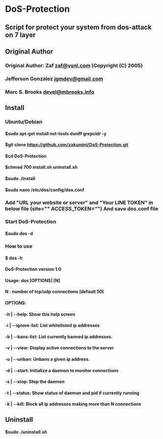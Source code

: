 # DoS-Protection
## Script for protect your system from dos-attack on 7 layer
## Original Author                       
### Original Author: Zaf zaf@vsnl.com (Copyright (C) 2005)  						 
### Jefferson González jgmdev@gmail.com                                                                         
### Marc S. Brooks devel@mbrooks.info  

## Install
### Ubuntu/Debian
 #### $sudo apt-get install net-tools dsniff grepcidr -y
#### $git clone https://github.com/zakumini/DoS-Protection.git
#### $cd DoS-Protection
#### $chmod 700  install.sh uninstall.sh
#### $sudo ./install
#### $sudo nano /etc/dos/config/dos.conf
 ### Add "URL your website or server" and "Your LINE TOKEN" in below file (site="" ACCESS_TOKEN="") And save dos.conf file
 ### Start DoS-Protection
#### $sudo dos -d
 ### How to use
 #### $ dos -h
 #### DoS-Protection version 1.0
 #### Usage: dos [OPTIONS] [N]
 #### N : number of tcp/udp connections (default 50)
 #### OPTIONS:
 #### -h      | --help: Show this help screen
 #### -i      | --ignore-list: List whitelisted ip addresses
 #### -b      | --bans-list: List currently banned ip addresses.
 #### -v      | --view: Display active connections to the server
 #### -u      | --unban: Unbans a given ip address.
 #### -d      | --start: Initialize a daemon to monitor connections
 #### -s      | --stop: Stop the daemon
 #### -t      | --status: Show status of daemon and pid if currently running
 #### -k      | --kill: Block all ip addresses making more than N connections

## Uninstall
#### $sudo ./uninstall.sh


